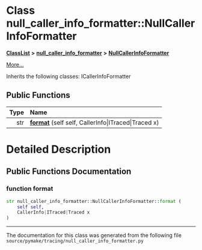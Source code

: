
# Class null\_caller\_info\_formatter::NullCallerInfoFormatter



[**ClassList**](annotated.md) **>** [**null\_caller\_info\_formatter**](namespacenull__caller__info__formatter.md) **>** [**NullCallerInfoFormatter**](classnull__caller__info__formatter_1_1NullCallerInfoFormatter.md)



[More...](#detailed-description)




Inherits the following classes: ICallerInfoFormatter












## Public Functions

| Type | Name |
| ---: | :--- |
|  str | [**format**](#function-format) (self self, CallerInfo\|ITraced\|Traced x) <br> |








# Detailed Description


 


    
## Public Functions Documentation


### function format 


```Python
str null_caller_info_formatter::NullCallerInfoFormatter::format (
    self self,
    CallerInfo|ITraced|Traced x
) 
```



 


        

------------------------------
The documentation for this class was generated from the following file `source/pymake/tracing/null_caller_info_formatter.py`